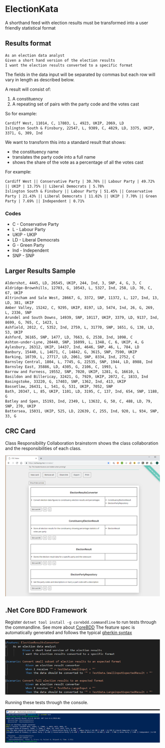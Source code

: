 # ElectionKata
A shorthand feed with election results must be transformed into a user friendly statistical format

## Results format

```
As an election data analyst
Given a short hand version of the election results
I want the election results converted to a specific format
```

The fields in the data input will be separated by commas but each row will vary in length as described below.

A result will consist of:

1. A constituency
2. A repeating set of pairs with the party code and the votes cast

So for example:

    Cardiff West, 11014, C, 17803, L, 4923, UKIP, 2069, LD
    Islington South & Finsbury, 22547, L, 9389, C, 4829, LD, 3375, UKIP, 3371, G, 309, Ind

We want to transform this into a standard result that shows:

* the constituency name
* translates the party code into a full name
* shows the share of the vote as a percentage of all the votes cast

For example:

    Cardiff West || Conservative Party | 30.76% || Labour Party | 49.72% || UKIP | 13.75% || Liberal Democrats | 5.78%
    Islington South & Finsbury || Labour Party | 51.45% || Conservative Party | 21.43% || Liberal Democrats | 11.02% || UKIP | 7.70% || Green Party | 7.69% || Independent | 0.71%

### Codes

* C - Conservative Party
* L - Labour Party
* UKIP - UKIP
* LD - Liberal Democrats
* G - Green Party
* Ind - Independent
* SNP - SNP

<div style="page-break-after: always;"></div>

## Larger Results Sample
```
Aldershot, 4445, LD, 26545, UKIP, 244, Ind, 3, SNP, 4, G, 3, C
Aldridge-Brownhills, 12703, G, 10543, L, 5327, Ind, 258, LD, 76, C, 67, UKIP
Altrincham and Sale West, 28667, G, 3372, SNP, 11372, L, 127, Ind, 13, LD, 381, UKIP
Amber Valley, 15242, C, 9295, UKIP, 8197, LD, 5474, Ind, 26, G, 269, L, 2336, SNP
Arundel and South Downs, 14939, SNP, 10117, UKIP, 3379, LD, 9137, Ind, 8699, G, 765, C, 1423, L
Ashfield, 2012, C, 5352, Ind, 2759, L, 31770, SNP, 1651, G, 138, LD, 53, UKIP
Ashford, 36165, SNP, 1477, LD, 7663, G, 2538, Ind, 1098, C
Ashton-under-Lyne, 20440, SNP, 16099, L, 1348, C, 6, UKIP, 4, G
Aylesbury, 26312, UKIP, 14437, Ind, 4646, SNP, 46, L, 784, LD
Banbury, 15440, L, 14671, C, 14842, G, 3615, SNP, 7590, UKIP
Barking, 10739, L, 27717, LD, 2061, SNP, 8334, Ind, 2752, C
Barnsley Central, 1804, L, 7745, G, 22535, SNP, 1944, LD, 8988, Ind
Barnsley East, 35886, LD, 4305, G, 2106, C, 1993, L
Barrow and Furness, 19552, SNP, 7020, UKIP, 1281, G, 16610, L
Basildon and Billericay, 32421, G, 7929, UKIP, 2072, C, 1833, Ind
Basingstoke, 33220, G, 17403, SNP, 1362, Ind, 413, UKIP
Bassetlaw, 26431, L, 541, G, 531, UKIP, 7052, SNP
Bath, 20347, L, 85, UKIP, 1101, LD, 3195, C, 137, Ind, 654, SNP, 1188, G
Batley and Spen, 15193, Ind, 2349, L, 13632, G, 50, C, 488, LD, 79, SNP, 270, UKIP
Battersea, 15031, UKIP, 525, LD, 22639, C, 255, Ind, 920, L, 934, SNP, 33, G
```

## CRC Card
Class Responsibility Collaboration brainstorm shows the class collaboration and the responsibilities of each class.

!["CRC design"](screenshots/crc.png)

## .Net Core BDD Framework
Register `dotnet tool install -g corebdd.commandline` to run tests through the commandline. See more about [CoreBDD](https://github.com/stevenknox/CoreBDD)
The feature spec is automatically generated and follows the typical [gherkin syntax](https://docs.cucumber.io/gherkin/)

!["Gherkin"](screenshots/Feature-spec.png)

Running these tests through the console.

!["Test Results"](screenshots/corebdd-test.png)